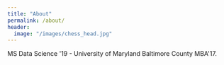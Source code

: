 ```yaml
---
title: "About"
permalink: /about/
header:
  image: "/images/chess_head.jpg"
---
```


 MS Data Science '19 - University of Maryland Baltimore County
 MBA'17.
